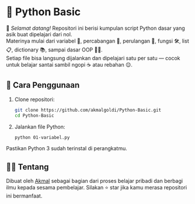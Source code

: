 # 🐍 Python Basic

🎉 *Selamat datang!* Repositori ini berisi kumpulan script Python dasar yang asik buat dipelajari dari nol.  
Materinya mulai dari variabel 🧮, percabangan 🤔, perulangan 🔁, fungsi 🛠️, list 📋, dictionary 📚, sampai dasar OOP 👨‍🏫.  
Setiap file bisa langsung dijalankan dan dipelajari satu per satu — cocok untuk belajar santai sambil ngopi ☕ atau rebahan 😌.

## 🔧 Cara Penggunaan

1. Clone repositori:
   ```bash
   git clone https://github.com/akmalgoldi/Python-Basic.git
   cd Python-Basic
   ```

2. Jalankan file Python:
   ```bash
   python 01-variabel.py
   ```

Pastikan Python 3 sudah terinstal di perangkatmu.

## 👨‍💻 Tentang

Dibuat oleh [Akmal](https://github.com/akmalgoldi) sebagai bagian dari proses belajar pribadi dan berbagi ilmu kepada sesama pembelajar. Silakan ⭐ star jika kamu merasa repositori ini bermanfaat.
